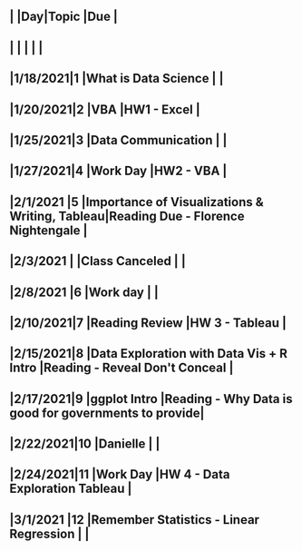 |         |Day|Topic                                          |Due                                                  |
---------------------------------------------------------------------------------------------------------------------
|         |   |                                               |                                                     |
---------------------------------------------------------------------------------------------------------------------
|1/18/2021|1  |What is Data Science                           |                                                     |
---------------------------------------------------------------------------------------------------------------------
|1/20/2021|2  |VBA                                            |HW1 - Excel                                          |
---------------------------------------------------------------------------------------------------------------------
|1/25/2021|3  |Data Communication                             |                                                     |
---------------------------------------------------------------------------------------------------------------------
|1/27/2021|4  |Work Day                                       |HW2 - VBA                                            |
---------------------------------------------------------------------------------------------------------------------
|2/1/2021 |5  |Importance of Visualizations & Writing, Tableau|Reading Due - Florence Nightengale                   |
---------------------------------------------------------------------------------------------------------------------
|2/3/2021 |   |Class Canceled                                 |                                                     |
---------------------------------------------------------------------------------------------------------------------
|2/8/2021 |6  |Work day                                       |                                                     |
---------------------------------------------------------------------------------------------------------------------
|2/10/2021|7  |Reading Review                                 |HW 3 - Tableau                                       |
---------------------------------------------------------------------------------------------------------------------
|2/15/2021|8  |Data Exploration with Data Vis + R Intro       |Reading - Reveal Don't Conceal                       |
---------------------------------------------------------------------------------------------------------------------
|2/17/2021|9  |ggplot Intro                                   |Reading - Why Data is good for governments to provide|
---------------------------------------------------------------------------------------------------------------------
|2/22/2021|10 |Danielle                                       |                                                     |
---------------------------------------------------------------------------------------------------------------------
|2/24/2021|11 |Work Day                                       |HW 4 - Data Exploration Tableau                      |
---------------------------------------------------------------------------------------------------------------------
|3/1/2021 |12 |Remember Statistics - Linear Regression        |                                                     |
---------------------------------------------------------------------------------------------------------------------

